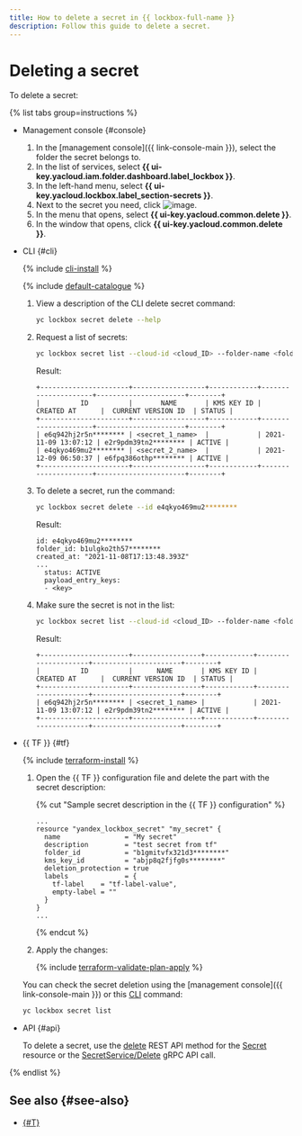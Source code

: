 ```yaml
---
title: How to delete a secret in {{ lockbox-full-name }}
description: Follow this guide to delete a secret.
---
```


# Deleting a secret

To delete a secret:

{% list tabs group=instructions %}

- Management console {#console}

  1. In the [management console]({{ link-console-main }}), select the folder the secret belongs to.
  1. In the list of services, select **{{ ui-key.yacloud.iam.folder.dashboard.label_lockbox }}**.
  1. In the left-hand menu, select **{{ ui-key.yacloud.lockbox.label_section-secrets }}**.
  1. Next to the secret you need, click ![image](../../_assets/console-icons/ellipsis.svg).
  1. In the menu that opens, select **{{ ui-key.yacloud.common.delete }}**.
  1. In the window that opens, click **{{ ui-key.yacloud.common.delete }}**.

- CLI {#cli}

  {% include [cli-install](../../_includes/cli-install.md) %}

  {% include [default-catalogue](../../_includes/default-catalogue.md) %}

  1. View a description of the CLI delete secret command:

     ```bash
     yc lockbox secret delete --help
     ```

  1. Request a list of secrets:

     ```bash
     yc lockbox secret list --cloud-id <cloud_ID> --folder-name <folder_name>
     ```

     Result:

     ```text
     +----------------------+------------------+------------+---------------------+----------------------+--------+
     |          ID          |       NAME       | KMS KEY ID |     CREATED AT      |  CURRENT VERSION ID  | STATUS |
     +----------------------+------------------+------------+---------------------+----------------------+--------+
     | e6q942hj2r5n******** | <secret_1_name>  |            | 2021-11-09 13:07:12 | e2r9pdm39tn2******** | ACTIVE |
     | e4qkyo469mu2******** | <secret_2_name>  |            | 2021-12-09 06:50:37 | e6fpq386othp******** | ACTIVE |
     +----------------------+------------------+------------+---------------------+----------------------+--------+
     ```

  1. To delete a secret, run the command:

     ```bash
     yc lockbox secret delete --id e4qkyo469mu2********
     ```

     Result:

     ```text
     id: e4qkyo469mu2********
     folder_id: b1ulgko2th57********
     created_at: "2021-11-08T17:13:48.393Z"
     ...
       status: ACTIVE
       payload_entry_keys:
       - <key>
     ```

  1. Make sure the secret is not in the list:

     ```bash
     yc lockbox secret list --cloud-id <cloud_ID> --folder-name <folder_name>
     ```

     Result:

     ```text
     +----------------------+-----------------+------------+---------------------+----------------------+--------+
     |          ID          |      NAME       | KMS KEY ID |     CREATED AT      |  CURRENT VERSION ID  | STATUS |
     +----------------------+-----------------+------------+---------------------+----------------------+--------+
     | e6q942hj2r5n******** | <secret_1_name> |            | 2021-11-09 13:07:12 | e2r9pdm39tn2******** | ACTIVE |
     +----------------------+-----------------+------------+---------------------+----------------------+--------+
     ```

- {{ TF }} {#tf}

  {% include [terraform-install](../../_includes/terraform-install.md) %}

  1. Open the {{ TF }} configuration file and delete the part with the secret description:

     {% cut "Sample secret description in the {{ TF }} configuration" %}

     ```hcl
     ...
     resource "yandex_lockbox_secret" "my_secret" {
       name                = "My secret"
       description         = "test secret from tf"
       folder_id           = "b1gmitvfx321d3********"
       kms_key_id          = "abjp8q2fjfg0s********"
       deletion_protection = true
       labels              = {
         tf-label    = "tf-label-value",
         empty-label = ""
       }
     }
     ...
     ```

     {% endcut %}

  1. Apply the changes:

      {% include [terraform-validate-plan-apply](../../_tutorials/_tutorials_includes/terraform-validate-plan-apply.md) %}

  You can check the secret deletion using the [management console]({{ link-console-main }}) or this [CLI](../../cli/quickstart.md) command:

    ```bash
    yc lockbox secret list
    ```

- API {#api}

  To delete a secret, use the [delete](../api-ref/Secret/delete.md) REST API method for the [Secret](../api-ref/Secret/index.md) resource or the [SecretService/Delete](../api-ref/grpc/Secret/delete.md) gRPC API call.

{% endlist %}

## See also {#see-also}

* [{#T}](../concepts/secret.md)
